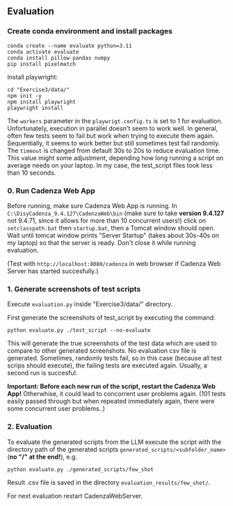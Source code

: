 ## Evaluation
### Create conda environment and install packages
```
conda create --name evaluate python=3.11
conda activate evaluate
conda install pillow pandas numpy
pip install pixelmatch
```

Install playwright:
```
cd "Exercise3/data/"
npm init -y
npm install playwright
playwright install
```

The `workers` parameter in the `playwrigt.config.ts` is set to 1 for evaluation. Unfortunately, execution in parallel doesn't seem to work well. In general, often few tests seem to fail  but work when trying to execute them again. Sequentially, it seems to work better but still sometimes test fail randomly.
The `timeout` is changed from default 30s to 20s to reduce evaluation time. This value might some adjustment, depending how long running a script on average needs on your laptop. In my case, the test_script files took less than 10 seconds.

### 0. Run Cadenza Web App
Before running, make sure Cadenza Web App is running. In `C:\DisyCadenza_9.4.127\CadenzaWeb\bin` (make sure to take **version 9.4.127** not 9.4.71, since it allows for more than 10 concurrent users!) click on `setclasspath.bat` then `startup.bat`, then a Tomcat window should open. Wait until tomcat window prints "Server Startup" (takes about 30s-40s on my laptop) so that the server is ready. Don't close it while running evaluation.

(Test with `http://localhost:8080/cadenza` in web browser if Cadenza Web Server has started succesfully.)


### 1. Generate screenshots of test scripts
Execute `evaluation.py` inside  "Exercise3/data/" directory.

First generate the screenshots of test_script by executing the command:
```
python evaluate.py ./test_script --no-evaluate
```
This will generate the true screenshots of the test data which are used to compare to other generated screenshots. No evaluation csv file is generated. 
Sometimes, randomly tests fail, so in this case (because all test scrips should execute), the failing tests are executed again. Usually, a second run is succesful.


**Important: Before each new run of the script, restart the Cadenza Web App!** Otherwhise, it could lead to concorrent user problems again. (101 tests easily passed through but when repeated immediately again, there were some concurrent user problems..)


### 2. Evaluation
To evaluate the generated scripts from the LLM execute the script with the  directory path of the generated scripts `generated_scripts/<subfolder_name>` (**no "/" at the end!**), e.g.
```
python evaluate.py ./generated_scripts/few_shot
```

Result .csv file is saved in the directory  `evaluation_results/few_shot/`.

For next evaluation restart CadenzaWebServer.
